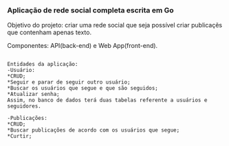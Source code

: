 <h3>Aplicação de rede social completa escrita em Go</h3>

Objetivo do projeto: criar uma rede social que seja possível criar publicaçẽs que contenham apenas texto. 

Componentes: API(back-end) e Web App(front-end).
```

Entidades da aplicação:
-Usuário:
*CRUD;
*Seguir e parar de seguir outro usuário;
*Buscar os usuários que segue e que são seguidos;
*Atualizar senha;
Assim, no banco de dados terá duas tabelas referente a usuários e seguidores. 

-Publicações:
*CRUD;
*Buscar publicações de acordo com os usuários que segue;
*Curtir;
```
